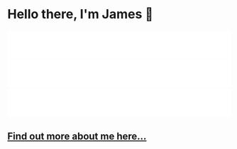 <br>

<h1>Hello there, I'm James 👋</h1>

<a href='http://theodo.co.uk/' target="_blank">
  <img src='./static/theodo.svg'>
</a>

<a href='https://www.ucl.ac.uk/prospective-students/graduate/taught-degrees/computer-science-msc' target="_blank">
  <img src='./static/ucl.svg'>
</a>

<a href='https://www.sheffield.ac.uk/undergraduate/courses/2022/physics-bsc' target="_blank">
  <img src='./static/sheffield.svg'>
</a>

## [Find out more about me here...](https://www.jameshw.dev/)
